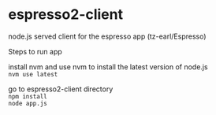 # espresso2-client
node.js served client for the espresso app (tz-earl/Espresso)

Steps to run app

install nvm and use nvm to install the latest version of node.js  
`nvm use latest`

go to espresso2-client directory  
`npm install`  
`node app.js`


